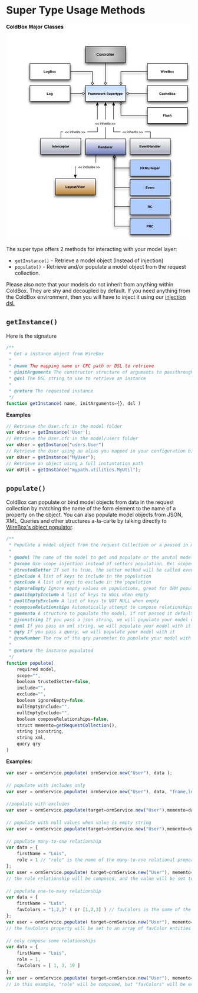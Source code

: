 # Super Type Usage Methods



![ColdBox Major Classes UML](../../.gitbook/assets/ColdBoxMajorClasses.jpg)

The super type offers 2 methods for interacting with your model layer:

* `getInstance()` - Retrieve a model object (Instead of injection)
* `populate()` - Retrieve and/or populate a model object from the request collection.

Please also note that your models do not inherit from anything within ColdBox. They are shy and decoupled by default.  If you need anything from the ColdBox environment, then you will have to inject it using our [injection dsl.](injection-dsl/)

## `getInstance()`

Here is the signature

```javascript
/**
 * Get a instance object from WireBox
 *
 * @name The mapping name or CFC path or DSL to retrieve
 * @initArguments The constructor structure of arguments to passthrough when initializing the instance
 * @dsl The DSL string to use to retrieve an instance
 *
 * @return The requested instance
 */
function getInstance( name, initArguments={}, dsl )
```

**Examples**

```javascript
// Retrieve the User.cfc in the model folder
var oUser = getInstance('User');
// Retrieve the User.cfc in the model/users folder
var oUser = getInstance("users.User")
// Retrieve the User using an alias you mapped in your configuration binder
var oUser = getInstance("MyUser");
// Retrieve an object using a full instantation path
var oUtil = getInstance("mypath.utilities.MyUtil");
```

## `populate()`

ColdBox can populate or bind model objects from data in the request collection by matching the name of the form element to the name of a property on the object. You can also populate model objects from JSON, XML, Queries and other structures a-la-carte by talking directly to [WireBox's object populator](https://wirebox.ortusbooks.com/advanced-topics/wirebox-object-populator).

```javascript
/**
 * Populate a model object from the request Collection or a passed in memento structure
 *
 * @model The name of the model to get and populate or the acutal model object. If you already have an instance of a model, then use the populateBean() method
 * @scope Use scope injection instead of setters population. Ex: scope=variables.instance.
 * @trustedSetter If set to true, the setter method will be called even if it does not exist in the object
 * @include A list of keys to include in the population
 * @exclude A list of keys to exclude in the population
 * @ignoreEmpty Ignore empty values on populations, great for ORM population
 * @nullEmptyInclude A list of keys to NULL when empty
 * @nullEmptyExclude A list of keys to NOT NULL when empty
 * @composeRelationships Automatically attempt to compose relationships from memento
 * @memento A structure to populate the model, if not passed it defaults to the request collection
 * @jsonstring If you pass a json string, we will populate your model with it
 * @xml If you pass an xml string, we will populate your model with it
 * @qry If you pass a query, we will populate your model with it
 * @rowNumber The row of the qry parameter to populate your model with
 *
 * @return The instance populated
 */
function populate(
	required model,
	scope="",
	boolean trustedSetter=false,
	include="",
	exclude="",
	boolean ignoreEmpty=false,
	nullEmptyInclude="",
	nullEmptyExclude="",
	boolean composeRelationships=false,
	struct memento=getRequestCollection(),
	string jsonstring,
	string xml,
	query qry
)
```

**Examples**:

```javascript
var user = ormService.populate( ormService.new("User"), data );

// populate with includes only
var user = ormService.populate( ormService.new("User"), data, "fname,lname,email" );

//populate with excludes
var user = ormService.populate(target=ormService.new("User"),memento=data,exclude="id,setup,total" );

// populate with null values when value is empty string
var user = ormService.populate(target=ormService.new("User"),memento=data,nullEmptyInclude="lastName,dateOfBirth" );

// populate many-to-one relationship
var data = {
    firstName = "Luis",
    role = 1 // "role" is the name of the many-to-one relational property, and one is the key value
};
var user = ormService.populate( target=ormService.new("User"), memento=data, composeRelationships=true );
// the role relationship will be composed, and the value will be set to the appropriate instance of the Role model

// populate one-to-many relationship
var data = {
    firstName = "Luis",
    favColors = "1,2,3" ( or [1,2,3] ) // favColors is the name of the one-to-many relational property, and 1, 2 and 3 are key values of favColor models
};
var user = ormService.populate( target=ormService.new("User"), memento=data, composeRelationships=true );
// the favColors property will be set to an array of favColor entities

// only compose some relationships
var data = {
    firstName = "Luis",
    role = 1,
    favColors = [ 1, 3, 19 ]
};
var user = ormService.populate( target=ormService.new("User"), memento=data, composeRelationships=true, exclude="favColors" );
// in this example, "role" will be composed, but "favColors" will be excluded
```
